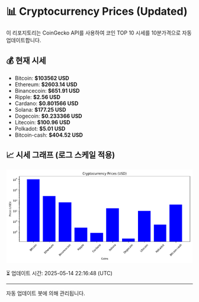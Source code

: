 
# 📊 Cryptocurrency Prices (Updated)

이 리포지토리는 CoinGecko API를 사용하여 코인 TOP 10 시세를 10분가격으로 자동 업데이트합니다.

## 💰 현재 시세
- Bitcoin: **$103562 USD**
- Ethereum: **$2603.14 USD**
- Binancecoin: **$651.91 USD**
- Ripple: **$2.56 USD**
- Cardano: **$0.801566 USD**
- Solana: **$177.25 USD**
- Dogecoin: **$0.233366 USD**
- Litecoin: **$100.96 USD**
- Polkadot: **$5.01 USD**
- Bitcoin-cash: **$404.52 USD**

## 📈 시세 그래프 (로그 스케일 적용)
![Crypto Prices](crypto_prices.png)

⏳ 업데이트 시간: 2025-05-14 22:16:48 (UTC)

---
자동 업데이트 봇에 의해 관리됩니다.
